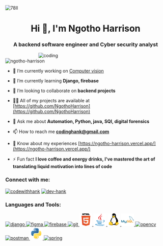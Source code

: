 

![78Il](https://github.com/NgothoHarrison/NgothoHarrison/assets/113780705/4ed21b08-91bf-425b-914b-56c8789ed7b2)



<h1 align="center">Hi 👋, I'm Ngotho Harrison</h1>
<h3 align="center">A backend software engineer and Cyber security analyst</h3>

<img align="right" alt="coding" width="400" src="https://github.com/NgothoHarrison/NgothoHarrison/assets/113780705/c6c012f2-538f-4a7f-b720-14dfa1b86dc6">

<p align="left"> <img src="https://komarev.com/ghpvc/?username=ngotho-harrison&label=Profile%20views&color=0e75b6&style=flat" alt="ngotho-harrison" /> </p>



- 🔭 I’m currently working on [Computer vision](https://github.com/NgothoHarrison/deep-computer-vision)

- 🌱 I’m currently learning **Django, firebase**

- 👯 I’m looking to collaborate on **backend projects**

- 👨‍💻 All of my projects are available at [https://github.com/NgothoHarrison](https://github.com/NgothoHarrison)

- 💬 Ask me about **Automation, Python, java, SQl, digital forensics**

- 📫 How to reach me **codinghank@gmail.com**

- 📄 Know about my experiences [https://ngotho-harrison.vercel.app/](https://ngotho-harrison.vercel.app/)

- ⚡ Fun fact **I love coffee and energy drinks, I've mastered the art of translating liquid motivation into lines of code**

<h3 align="left">Connect with me:</h3>
<p align="left">
<a href="https://twitter.com/codewithhank" target="blank"><img align="center" src="https://raw.githubusercontent.com/rahuldkjain/github-profile-readme-generator/master/src/images/icons/Social/twitter.svg" alt="codewithhank" height="30" width="40" /></a>
<a href="https://linkedin.com/in/dev-hank" target="blank"><img align="center" src="https://raw.githubusercontent.com/rahuldkjain/github-profile-readme-generator/master/src/images/icons/Social/linked-in-alt.svg" alt="dev-hank" height="30" width="40" /></a>
</p>

<h3 align="left">Languages and Tools:</h3>
<p align="left"> <a href="https://www.djangoproject.com/" target="_blank" rel="noreferrer"> <img src="https://cdn.worldvectorlogo.com/logos/django.svg" alt="django" width="40" height="40"/> </a> <a href="https://www.figma.com/" target="_blank" rel="noreferrer"> <img src="https://www.vectorlogo.zone/logos/figma/figma-icon.svg" alt="figma" width="40" height="40"/> </a> <a href="https://firebase.google.com/" target="_blank" rel="noreferrer"> <img src="https://www.vectorlogo.zone/logos/firebase/firebase-icon.svg" alt="firebase" width="40" height="40"/> </a> <a href="https://git-scm.com/" target="_blank" rel="noreferrer"> <img src="https://www.vectorlogo.zone/logos/git-scm/git-scm-icon.svg" alt="git" width="40" height="40"/> </a> <a href="https://www.w3.org/html/" target="_blank" rel="noreferrer"> <img src="https://raw.githubusercontent.com/devicons/devicon/master/icons/html5/html5-original-wordmark.svg" alt="html5" width="40" height="40"/> </a> <a href="https://www.java.com" target="_blank" rel="noreferrer"> <img src="https://raw.githubusercontent.com/devicons/devicon/master/icons/java/java-original.svg" alt="java" width="40" height="40"/> </a> <a href="https://www.linux.org/" target="_blank" rel="noreferrer"> <img src="https://raw.githubusercontent.com/devicons/devicon/master/icons/linux/linux-original.svg" alt="linux" width="40" height="40"/> </a> <a href="https://www.mysql.com/" target="_blank" rel="noreferrer"> <img src="https://raw.githubusercontent.com/devicons/devicon/master/icons/mysql/mysql-original-wordmark.svg" alt="mysql" width="40" height="40"/> </a> <a href="https://opencv.org/" target="_blank" rel="noreferrer"> <img src="https://www.vectorlogo.zone/logos/opencv/opencv-icon.svg" alt="opencv" width="40" height="40"/> </a> <a href="https://postman.com" target="_blank" rel="noreferrer"> <img src="https://www.vectorlogo.zone/logos/getpostman/getpostman-icon.svg" alt="postman" width="40" height="40"/> </a> <a href="https://www.python.org" target="_blank" rel="noreferrer"> <img src="https://raw.githubusercontent.com/devicons/devicon/master/icons/python/python-original.svg" alt="python" width="40" height="40"/> </a> <a href="https://spring.io/" target="_blank" rel="noreferrer"> <img src="https://www.vectorlogo.zone/logos/springio/springio-icon.svg" alt="spring" width="40" height="40"/> </a> </p>

